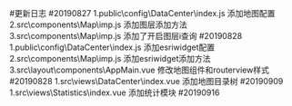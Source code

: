 #更新日志
#20190827
1.public\config\DataCenter\index.js 添加地图配置
2.src\components\Map\imp.js 添加图层添加方法
3.src\components\Map\imp.js 添加了开启图层i查询
#20190828
1.public\config\DataCenter\index.js 添加esriwidget配置
2.src\components\Map\imp.js 添加esriwidget添加方法
3.src\layout\components\AppMain.vue 修改地图组件和routerview样式
#20190828
1.src\views\DataCenter\index.vue 添加地图目录树
#20190909
1.src\views\Statistics\index.vue 添加统计模块
#20190916
